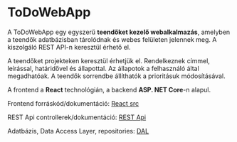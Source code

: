 # ToDoWebApp
A ToDoWebApp egy egyszerű **teendőket kezelő webalkalmazás**, amelyben a teendők adatbázisban tárolódnak és webes felületen jelennek meg. A kiszolgáló REST API-n keresztül érhető el.

A teendőket projekteken keresztül érhetjük el. Rendelkeznek címmel, leírással, határidővel és állapottal. Az állapotok a felhasználó által megadhatóak. A teendők sorrendbe állíthatók a prioritásuk módosításával.

A frontend a **React** technológián, a backend **ASP. NET Core**-n alapul.

Frontend forráskód/dokumentáció: [React src](https://github.com/Zewsy/ToDoWebApp/tree/master/ToDoWeb/ClientApp/src)

REST Api controllerek/dokumentáció: [REST Api](https://github.com/Zewsy/ToDoWebApp/tree/master/ToDoWeb/Controllers)

Adatbázis, Data Access Layer, repositories: [DAL](https://github.com/Zewsy/ToDoWebApp/tree/master/ToDoDAL)
